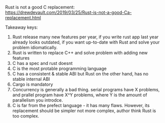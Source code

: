 Rust is not a good C replacement: https://drewdevault.com/2019/03/25/Rust-is-not-a-good-Ca-replacement.html

Takeaway keys:
1. Rust release many new features per year, if you write rust app last year already looks outdated, if you want up-to-date with Rust and solve your problem idiomatically.
2. Rust is written to replace C++ and solve problem with adding new features
3. C has a spec and rust doesnt
4. C is the most protable programming language
5. C has a consistent & stable ABI but Rust on the other hand, has no stable internal ABI
6. Cargo is mandatory
7. Concurrency is generally a bad thing. serial programs have X problems, and prallel program have X^Y problems, where Y is the amount of parallelism you introdce.
8. C is far from the prefect language - it has many flaws. However, its replacement should be simpler not more complex, author think Rust is too complex.  
